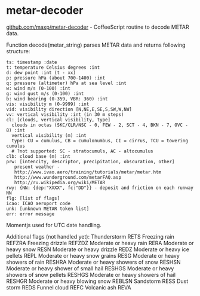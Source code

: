 metar-decoder
=============

[github.com/maxp/metar-decoder](http://github.com/maxp/metar-decoder) -
CoffeeScript routine to decode METAR data.


Function decode(metar_string) parses METAR data
and returns following structure:

    ts: timestamp :date
    t: temperature Celsius degrees :int
    d: dew point :int (t - xx)
    p: pressure hPa (about 700-1400) :int
    q: pressure (altimeter) hPa at sea level :int
    w: wind m/s (0-100) :int
    g: wind gust m/s (0-100) :int
    b: wind bearing (0-359, VBR: 360) :int
    vis: visibility m (0-9999) :int
    vid: visibility direction [N,NE,E,SE,S,SW,W,NW]
    vv: vertical visibility :int (in 30 m steps)
    cl: [clouds, vertical visibility, type]
      clouds in octas (SKC/CLR/NSC - 0, FEW - 2, SCT - 4, BKN - 7, OVC - 8) :int
      vertical visibility (m) :int
      type: CU = cumulus, CB = cumulonumbus, CI = cirrus, TCU = towering cumulus
      # ?not supported: SC - stratocumuls, AC - altocumulus
    clb: cloud base (m) :int
    prw: [intencity, descriptor, precipitation, obscuration, other]
       present weather -
       http://www.ivao.aero/training/tutorials/metar/metar.htm
       http://www.wunderground.com/metarFAQ.asp
       http://ru.wikipedia.org/wiki/METAR
    rwy: {NN: {dep:"XXXX", fc:"DD"}} - deposit and friction on each runway NN
    flg: [list of flags]
    icao: ICAO aeroport code
    unk: [unknown METAR token list]
    err: error message

Momentjs used for UTC date handling.


Additional flags (not handled yet):
    Thunderstorm RETS
    Freezing rain REFZRA
    Freezing drizzle REFZDZ
    Moderate or heavy rain RERA
    Moderate or heavy snow RESN
    Moderate or heavy drizzle REDZ
    Moderate or heavy ice pellets REPL
    Moderate or heavy snow grains RESG
    Moderate or heavy showers of rain RESHRA
    Moderate or heavy showers of snow RESHSN
    Moderate or heavy shower of small hail RESHGS
    Moderate or heavy showers of snow pellets RESHGS
    Moderate or heavy showers of hail RESHGR
    Moderate or heavy blowing snow REBLSN
    Sandstorm RESS
    Dust storm REDS
    Funnel cloud REFC
    Volcanic ash REVA
